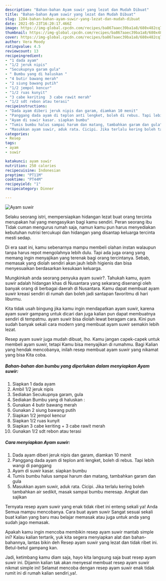 ```yaml
---
description: "Bahan-bahan Ayam suwir yang lezat dan Mudah Dibuat"
title: "Bahan-bahan Ayam suwir yang lezat dan Mudah Dibuat"
slug: 1284-bahan-bahan-ayam-suwir-yang-lezat-dan-mudah-dibuat
date: 2021-05-23T16:20:17.466Z
image: https://img-global.cpcdn.com/recipes/ba867aaec39ba1a8/680x482cq70/ayam-suwir-foto-resep-utama.jpg
thumbnail: https://img-global.cpcdn.com/recipes/ba867aaec39ba1a8/680x482cq70/ayam-suwir-foto-resep-utama.jpg
cover: https://img-global.cpcdn.com/recipes/ba867aaec39ba1a8/680x482cq70/ayam-suwir-foto-resep-utama.jpg
author: Vera Moody
ratingvalue: 4.5
reviewcount: 13
recipeingredient:
- "1 dada ayam"
- "1/2 jeruk nipis"
- "Secukupnya garam gula"
- " Bumbu yang di haluskan "
- "4 butir bawang merah"
- "2 siung bawang putih"
- "1/2 jempol kencur"
- "1/2 ruas kunyit"
- "3 cabe keriting  3 cabe rawit merah"
- "1/2 sdt rebon atau terasi"
recipeinstructions:
- "Dada ayam diberi jeruk nipis dan garam, diamkan 10 menit"
- "Panggang dada ayam di teplon anti lengket, boleh di rebus. Tapi lebih wangi di panggang"
- "Ayam di suwir kasar. siapkan bumbu"
- "Tumis bumbu halus sampai harum dan matang, tambahkan garam dan gula"
- "Masukkan ayam suwir, aduk rata. Cicipi. Jika terlalu kering boleh tambahkan air sedikit, masak sampai bumbu meresap. Angkat dan sajikan"
categories:
- Resep
tags:
- ayam
- suwir

katakunci: ayam suwir 
nutrition: 250 calories
recipecuisine: Indonesian
preptime: "PT11M"
cooktime: "PT44M"
recipeyield: "1"
recipecategory: Dinner

---
```



![Ayam suwir](https://img-global.cpcdn.com/recipes/ba867aaec39ba1a8/680x482cq70/ayam-suwir-foto-resep-utama.jpg)

Selaku seorang istri, mempersiapkan hidangan lezat buat orang tercinta merupakan hal yang mengasyikan bagi kamu sendiri. Peran seorang ibu Tidak cuman mengurus rumah saja, namun kamu pun harus menyediakan kebutuhan nutrisi tercukupi dan hidangan yang disantap keluarga tercinta mesti sedap.

Di era  saat ini, kamu sebenarnya mampu membeli olahan instan walaupun tanpa harus repot mengolahnya lebih dulu. Tapi ada juga orang yang memang ingin menyajikan yang terenak bagi orang tercintanya. Sebab, memasak yang diolah sendiri akan jauh lebih higienis dan bisa menyesuaikan berdasarkan kesukaan keluarga. 



Mungkinkah anda seorang penyuka ayam suwir?. Tahukah kamu, ayam suwir adalah hidangan khas di Nusantara yang sekarang disenangi oleh banyak orang di berbagai daerah di Nusantara. Kamu dapat membuat ayam suwir kreasi sendiri di rumah dan boleh jadi santapan favoritmu di hari liburmu.

Kita tidak usah bingung jika kamu ingin mendapatkan ayam suwir, karena ayam suwir gampang untuk dicari dan juga kalian pun dapat membuatnya sendiri di tempatmu. ayam suwir bisa diolah lewat beragam cara. Kini pun sudah banyak sekali cara modern yang membuat ayam suwir semakin lebih lezat.

Resep ayam suwir juga mudah dibuat, lho. Kamu jangan capek-capek untuk membeli ayam suwir, tetapi Kamu bisa menyajikan di rumahmu. Bagi Kalian yang hendak mencobanya, inilah resep membuat ayam suwir yang nikamat yang bisa Kita coba.

<!--inarticleads1-->

##### Bahan-bahan dan bumbu yang diperlukan dalam menyiapkan Ayam suwir:

1. Siapkan 1 dada ayam
1. Ambil 1/2 jeruk nipis
1. Sediakan Secukupnya garam, gula
1. Sediakan  Bumbu yang di haluskan :
1. Gunakan 4 butir bawang merah
1. Gunakan 2 siung bawang putih
1. Siapkan 1/2 jempol kencur
1. Siapkan 1/2 ruas kunyit
1. Siapkan 3 cabe keriting + 3 cabe rawit merah
1. Gunakan 1/2 sdt rebon atau terasi




<!--inarticleads2-->

##### Cara menyiapkan Ayam suwir:

1. Dada ayam diberi jeruk nipis dan garam, diamkan 10 menit
1. Panggang dada ayam di teplon anti lengket, boleh di rebus. Tapi lebih wangi di panggang
1. Ayam di suwir kasar. siapkan bumbu
1. Tumis bumbu halus sampai harum dan matang, tambahkan garam dan gula
1. Masukkan ayam suwir, aduk rata. Cicipi. Jika terlalu kering boleh tambahkan air sedikit, masak sampai bumbu meresap. Angkat dan sajikan




Ternyata resep ayam suwir yang enak tidak ribet ini enteng sekali ya! Anda Semua mampu mencobanya. Cara buat ayam suwir Sangat sesuai sekali buat kalian yang baru mau belajar memasak atau juga untuk anda yang sudah jago memasak.

Apakah kamu ingin mencoba membikin resep ayam suwir mantab simple ini? Kalau kalian tertarik, yuk kita segera menyiapkan alat dan bahan-bahannya, lantas bikin deh Resep ayam suwir yang lezat dan tidak ribet ini. Betul-betul gampang kan. 

Jadi, ketimbang kamu diam saja, hayo kita langsung saja buat resep ayam suwir ini. Dijamin kalian tak akan menyesal membuat resep ayam suwir nikmat simple ini! Selamat mencoba dengan resep ayam suwir enak tidak rumit ini di rumah kalian sendiri,ya!.

